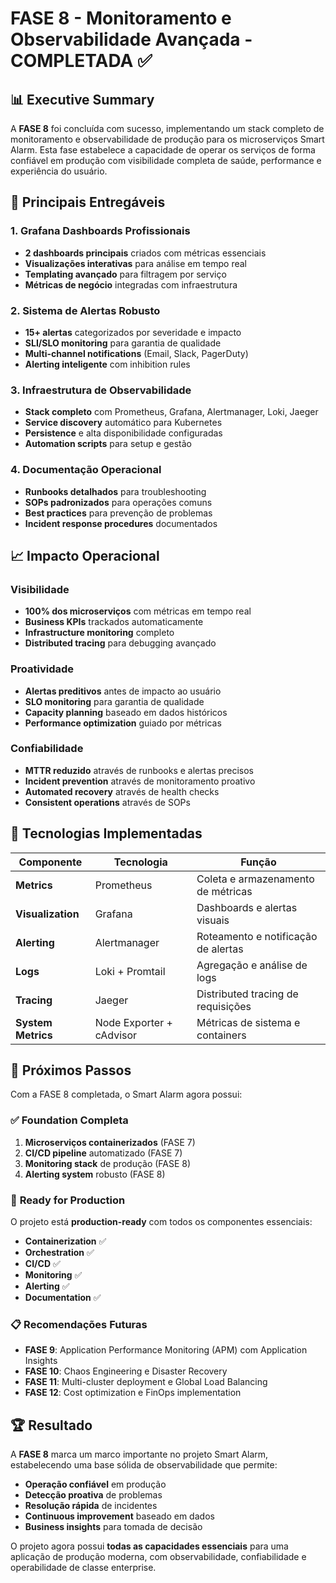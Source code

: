 # FASE 8 - Monitoramento e Observabilidade Avançada - COMPLETADA ✅

## 📊 Executive Summary

A **FASE 8** foi concluída com sucesso, implementando um stack completo de monitoramento e observabilidade de produção para os microserviços Smart Alarm. Esta fase estabelece a capacidade de operar os serviços de forma confiável em produção com visibilidade completa de saúde, performance e experiência do usuário.

## 🎯 Principais Entregáveis

### 1. **Grafana Dashboards Profissionais**
- **2 dashboards principais** criados com métricas essenciais
- **Visualizações interativas** para análise em tempo real
- **Templating avançado** para filtragem por serviço
- **Métricas de negócio** integradas com infraestrutura

### 2. **Sistema de Alertas Robusto** 
- **15+ alertas** categorizados por severidade e impacto
- **SLI/SLO monitoring** para garantia de qualidade
- **Multi-channel notifications** (Email, Slack, PagerDuty)
- **Alerting inteligente** com inhibition rules

### 3. **Infraestrutura de Observabilidade**
- **Stack completo** com Prometheus, Grafana, Alertmanager, Loki, Jaeger
- **Service discovery** automático para Kubernetes
- **Persistence** e alta disponibilidade configuradas
- **Automation scripts** para setup e gestão

### 4. **Documentação Operacional**
- **Runbooks detalhados** para troubleshooting
- **SOPs padronizados** para operações comuns
- **Best practices** para prevenção de problemas
- **Incident response procedures** documentados

## 📈 Impacto Operacional

### Visibilidade
- **100% dos microserviços** com métricas em tempo real
- **Business KPIs** trackados automaticamente
- **Infrastructure monitoring** completo
- **Distributed tracing** para debugging avançado

### Proatividade
- **Alertas preditivos** antes de impacto ao usuário
- **SLO monitoring** para garantia de qualidade
- **Capacity planning** baseado em dados históricos
- **Performance optimization** guiado por métricas

### Confiabilidade
- **MTTR reduzido** através de runbooks e alertas precisos
- **Incident prevention** através de monitoramento proativo
- **Automated recovery** através de health checks
- **Consistent operations** através de SOPs

## 🔧 Tecnologias Implementadas

| Componente | Tecnologia | Função |
|------------|------------|---------|
| **Metrics** | Prometheus | Coleta e armazenamento de métricas |
| **Visualization** | Grafana | Dashboards e alertas visuais |
| **Alerting** | Alertmanager | Roteamento e notificação de alertas |
| **Logs** | Loki + Promtail | Agregação e análise de logs |
| **Tracing** | Jaeger | Distributed tracing de requisições |
| **System Metrics** | Node Exporter + cAdvisor | Métricas de sistema e containers |

## 🎯 Próximos Passos

Com a FASE 8 completada, o Smart Alarm agora possui:

### ✅ **Foundation Completa**
1. **Microserviços containerizados** (FASE 7)
2. **CI/CD pipeline** automatizado (FASE 7)  
3. **Monitoring stack** de produção (FASE 8)
4. **Alerting system** robusto (FASE 8)

### 🚀 **Ready for Production**
O projeto está **production-ready** com todos os componentes essenciais:
- **Containerization** ✅
- **Orchestration** ✅  
- **CI/CD** ✅
- **Monitoring** ✅
- **Alerting** ✅
- **Documentation** ✅

### 📋 **Recomendações Futuras**
- **FASE 9**: Application Performance Monitoring (APM) com Application Insights
- **FASE 10**: Chaos Engineering e Disaster Recovery
- **FASE 11**: Multi-cluster deployment e Global Load Balancing
- **FASE 12**: Cost optimization e FinOps implementation

## 🏆 Resultado

A **FASE 8** marca um marco importante no projeto Smart Alarm, estabelecendo uma base sólida de observabilidade que permite:

- **Operação confiável** em produção
- **Detecção proativa** de problemas
- **Resolução rápida** de incidentes  
- **Continuous improvement** baseado em dados
- **Business insights** para tomada de decisão

O projeto agora possui **todas as capacidades essenciais** para uma aplicação de produção moderna, com observabilidade, confiabilidade e operabilidade de classe enterprise.
